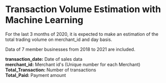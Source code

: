 # Transaction Volume Estimation with Machine Learning

For the last 3 months of 2020, it is expected to make an estimation of the total trading volume on merchant_id and day basis.

Data of 7 member businesses from 2018 to 2021 are included.

**transaction_date:** Date of sales data<br>
**merchant_id:** Merchant id's (Unique number for each Merchant)<br>
**Total_Transaction:** Number of transactions<br>
**Total_Paid:** Payment amount
